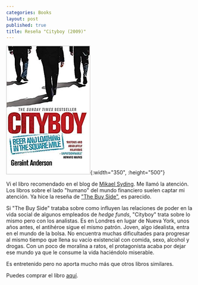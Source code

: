 ```yaml
---
categories: Books
layout: post
published: true
title: Reseña "Cityboy (2009)"
---
```

![](/assets/cityboybeerandloathinginthesquaremile.jpg){:width="350", :height="500"}

Vi el libro recomendado en el blog de [Mikael Syding](http://mikaelsyding.com/). Me llamó la atención. Los libros sobre el lado "humano" del mundo financiero suelen captar mi atención. Ya hice la reseña de ["The Buy Side"](/books/2019/03/04/thebuyside.html), es parecido.

Si "The Buy Side" trataba sobre como influyen las relaciones de poder en la vida social de algunos empleados de _hedge funds_, "Cityboy" trata sobre lo mismo pero con los analistas. Es en Londres en lugar de Nueva York, unos años antes, el antihéroe sigue el mismo patrón. Joven, algo idealista, entra en el mundo de la bolsa. No encuentra muchas dificultades para progresar al mismo tiempo que llena su vacío existencial con comida, sexo, alcohol y drogas. Con un poco de moralina a ratos, el protagonista acaba por dejar ese mundo ya que le consume la vida haciéndolo miserable.

Es entretenido pero no aporta mucho más que otros libros similares.

Puedes comprar el libro [aquí](https://amazon.es/dp/0755346181).
